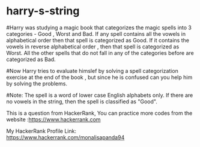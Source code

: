 # harry-s-string
#Harry was studying a magic book that categorizes the magic spells into 3 categories - Good , Worst and Bad. If any spell contains all the vowels in alphabetical order then that spell is categorized as Good. If it contains the vowels in reverse alphabetical order , then that spell is categorized as Worst. All the other spells that do not fall in any of the categories before are categorized as Bad. 

#Now Harry tries to evaluate himslef by solving a spell categorization exercise at the end of the book , but since he is confused can you help him by solving the problems.

#Note: The spell is a word of lower case English alphabets only. If there are no vowels in the string, then the spell is classified as "Good".






This is a question from HackerRank, You can practice more codes from the website :https://www.hackerrank.com





My HackerRank Profile Link: https://www.hackerrank.com/monalisapanda94
